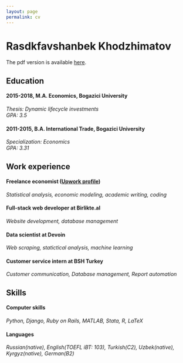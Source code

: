 ```yaml
---
layout: page
permalink: cv
---
```


# Rasdkfavshanbek Khodzhimatov

The pdf version is available [here](/assets/cv.pdf).

## Education

#### 2015-2018, M.A. Economics, **Bogazici University**
_Thesis: Dynamic lifecycle investments_  
_GPA: 3.5_
#### 2011-2015, B.A. International Trade, **Bogazici University**
_Specialization: Economics_  
_GPA: 3.31_



## Work experience

#### Freelance economist ([Upwork profile](http://www.upwork.com/freelancers/~0162b27256ebe8d1db))
_Statistical analysis, economic modeling, academic writing, coding_
#### Full-stack web developer at **Birlikte.al**
_Website development, database management_  
#### Data scientist at **Devoin**
_Web scraping, statictical analysis, machine learning_  
#### Customer service intern at **BSH Turkey**
_Customer communication, Database management, Report automation_
## Skills
#### Computer skills
_Python, Django, Ruby on Rails, MATLAB, Stata, R, LaTeX_
#### Languages
_Russian(native), English(TOEFL iBT: 103), Turkish(C2), Uzbek(native), Kyrgyz(native), German(B2)_
